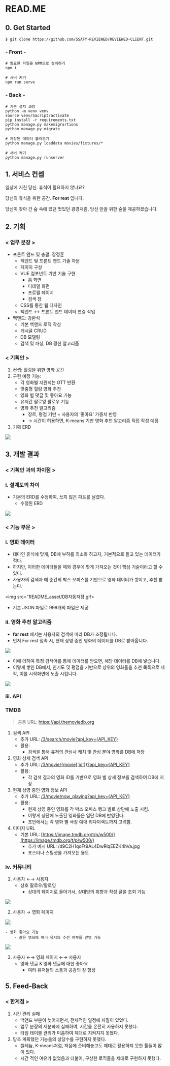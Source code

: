 # READ.ME

## 0. Get Started

```
$ git clone https://github.com/SSAFY-REVIEWED/REVIEWED-CLIENT.git
```

### - Front -

```
# 필요한 파일을 NPM으로 설치하기
npm i

# 서버 켜기
npm run serve
```

### - Back -

```
# 기본 설치 과정
python -m venv venv
source venv/Sacript/activate
pip install -r requirements.txt
python manage.py makemigrartions
python manage.py migrate

# 저장된 데이터 불러오기
python manage.py loaddata movies/fixtures/*

# 서버 켜기
python manage.py runserver
```

## 1. 서비스 컨셉

일상에 지친 당신. 휴식이 필요하지 않나요?

당신의 휴식을 위한 공간. **For rest** 입니다.

당신이 찾아 간 숲 속에 있던 멋있던 광경처럼, 당신 만을 위한 숲을 제공하겠습니다. 

## 2. 기획

### < 업무 분장 >

- 프론트 앤드 및 총괄: 강정훈
    - 백앤드 및 프론트 앤드 기술 자문
    - 페이지 구상
    - VUE 컴포넌트 기반 기술 구현
        - 홈 화면
        - 디테일 화면
        - 프로필 페이지
        - 검색 창
    - CSS를 통한 웹 디자인
    - 백앤드 ↔ 프론트 앤드 데이터 연결 작업
- 백앤드: 강환석
    - 기본 백앤드 로직 작성
    - 게시글 CRUD
    - DB 모델링
    - 검색 및 파싱, DB 갱신 알고리즘

### < 기획안 >

1. 컨셉:  힐링을 위한 영화 공간
2. 구현 예정 기능:
    - 각 영화별 지원되는 OTT 반환
    - 맞춤형 힐링 영화 추천
    - 영화 별 댓글 및 좋아요 기능
    - 유저간 팔로잉 팔로우 기능
    - 영화 추천 알고리즘
        - 장르, 평점 기반 + 사용자의 ‘좋아요’ 가중치 반영
        - → 시간이 허용하면, K-means 기반 영화 추천 알고리즘 직접 작성 예정
3. 기획 ERD
    
<img src="README_asset/ERD최종.png">
    

## 3. 개발 결과

### < 기획안 과의 차이점 >

### i. 설계도의 차이

- 기본의 ERD를 수정하여, 쓰지 않은 파트를 날렸다.
    - 수정된 ERD
        
<img src="README_asset/ERD초안.png">
        

### < 기능 부문 >

### i. 영화 데이터

- 테마인 휴식에 맞게, DB에 부하를 최소화 하고자, 기본적으로 들고 있는 데이터가 적다.
- 하지만, 이러한 데이터들을 때와 경우에 맞게 가져오는 것이 핵심 기술이라고 할 수 있다.
- 사용자의 검색과 매 순간의 박스 오피스를 기반으로 영화 데이터가 쌓이고, 추천 받는다.
    
<img src="README_asset/DB자동저장.gif>
    
- 기본 JSON 파일로 999개의 파일은 제공

### ii. 영화 추천 알고리즘

- **for rest** 에서는 사용자의 검색에 따라 DB가 조정됩니다.
- 먼저 For rest 접속 시, 현재 상영 중인 영화의 데이터를 DB로 받아옵니다.
    
<img src="README_asset/검색결과.png">
    
- 이에 더하여 특정 검색어를 통해 데이터를 받으면, 해당 데이터를 DB에 넣습니다.
- 이렇게 쌓인 DB에서, 인기도 및 평점을 기반으로 상위의 영화들을 추천 목록으로 제작,
이를 시작화면에 노출 시킵니다.
    
<img src="README_asset/추천알고.png">
    

### iii. API

### TMDB

> 공통 URL: https://api.themoviedb.org
> 
1. 검색 API
    - 추가 URL: [/3/search/movie?api_key=](https://api.themoviedb.org/3/search/movie?api_key=f555794485796214438961ced766522e&language=ko-KR&query=%7Bword%7D&page=1&include_adult=true)[{API_KEY}](https://api.themoviedb.org/3/movie/now_playing?api_key=%7BTMDB_API_KEY%7D&language=ko-KR&page=%7Bi%7D)
    - 활용:
        - 검색을 통해 유저의 관심사 캐치 및 관심 분야 영화를 DB에 저장
2. 영화 상세 검색 API
    - 추가 URL: [/3/movie/{movie['id']}?api_key=](https://api.themoviedb.org/3/movie/{movie['id']}?api_key=f555794485796214438961ced766522e&language=ko-KR)[{API_KEY}](https://api.themoviedb.org/3/movie/now_playing?api_key=%7BTMDB_API_KEY%7D&language=ko-KR&page=%7Bi%7D)
    - 활용:
        - 각 검색 결과의 영화 ID를 기반으로 영화 별 상세 정보를 검색하여 DB에 저장
3. 현재 상영 중인 영화 정보 API
    - 추가 URL: [/3/movie/now_playing?api_key={API_KEY}](https://api.themoviedb.org/3/movie/now_playing?api_key=%7BTMDB_API_KEY%7D&language=ko-KR&page=%7Bi%7D)
    - 활용:
        - 현재 상영 중인 영화를 각 박스 오피스 랭크 별로 상단에 노출 시킴.
        - 이렇게 상단에 노출된 영화들은 일단 DB에 반영된다.
        - 초안에서는 각 영화 별 극장 예매 리다이렉트까지 고려함.
4. 이미지 URL
    - 기본 URL: [https://image.tmdb.org/t/p/w500/](https://image.tmdb.org/t/p/w500/)
        - 추가 예시 URL: /d9C2H1qoFt9AL4DwRlqEEZK4hVa.jpg
        - 포스터나 스틸샷을 가져오는 용도

### iv. 커뮤니티

1. 사용자 ←→ 사용자
    - 상호 팔로우/팔로잉
        - 상대의 페이지로 들어가서, 상대방의 취향과 작성 글을 조회 가능
            
<img src="README_asset/프로필.png">
            
2. 사용자 → 영화 페이지
    
<img src="README_asset/상세페이지.png">
    
    - 영화 좋아요 기능
        - 같은 영화에 여러 유저의 추천 여부를 반영 가능
        
<img src="README_asset/영화좋아요.png">
        
3. 사용자 ←→ 영화 페이지 ←→ 사용자
    - 영화 댓글 & 영화 댓글에 대한 좋아요
        - 여러 유저들의 소통과 공감의 장 형성

### 

## 5. Feed-Back

### < 한계점 >

1. 시간 관리 실패
    - 백앤드 부분이 늦어지면서, 전체적인 일정에 차질이 있었다.
    - 업무 분장의 세분화에 실패하여, 시간을 온전히 사용하지 못했다.
    - 타임 테이블 관리가 미흡하여 제대로 지켜지지 못했다.
2. 당초 계획했던 기능들의 상당수를 구현하지 못했다.
    - 셀레늄, K-means처럼, 처음에 준비해놓고도 제대로 활용하지 못한 툴들이 많이 있다.
    - 시간 적인 여유가 없었음과 더불어, 구상한 로직들을 제대로 구현하지 못했다.
